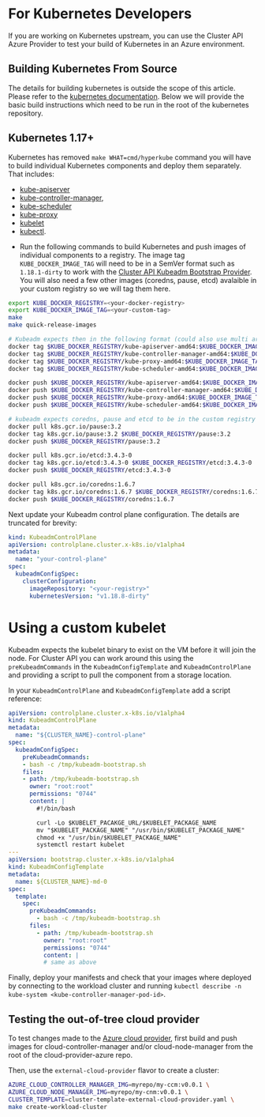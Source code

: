 # For Kubernetes Developers

If you are working on Kubernetes upstream, you can use the Cluster API Azure Provider to test your build of Kubernetes in an Azure environment.

## Building Kubernetes From Source

The details for building kubernetes is outside the scope of this article.  Please refer to the [kubernetes documentation](https://github.com/kubernetes/community/tree/master/contributors/devel).  Below we will provide the basic build instructions which need to be run in the root of the kubernetes repository.

## Kubernetes 1.17+

Kubernetes has removed `make WHAT=cmd/hyperkube` command you will have to build individual Kubernetes components and deploy them separately. That includes:

- [kube-apiserver](https://kubernetes.io/docs/reference/command-line-tools-reference/kube-apiserver/)
- [kube-controller-manager](https://kubernetes.io/docs/reference/command-line-tools-reference/kube-controller-manager/),
- [kube-scheduler](https://kubernetes.io/docs/reference/command-line-tools-reference/kube-scheduler/)
- [kube-proxy](https://kubernetes.io/docs/reference/command-line-tools-reference/kube-proxy/)
- [kubelet](https://kubernetes.io/docs/reference/command-line-tools-reference/kubelet/)
- [kubectl](https://kubernetes.io/docs/reference/kubectl/overview/).

* Run the following commands to build Kubernetes and push images of individual components to a registry.  The image tag `KUBE_DOCKER_IMAGE_TAG` will need to be in a SemVer format such as `1.18.1-dirty` to work with the [Cluster API Kubeadm Bootstrap Provider](https://github.com/kubernetes-sigs/cluster-api/tree/master/bootstrap/kubeadm).  You will also need a few other images (coredns, pause, etcd) avalaible in your custom registry so we will tag them here.

```bash
export KUBE_DOCKER_REGISTRY=<your-docker-registry>
export KUBE_DOCKER_IMAGE_TAG=<your-custom-tag>
make
make quick-release-images

# Kubeadm expects then in the following format (could also use multi arch manifest if needed)
docker tag $KUBE_DOCKER_REGISTRY/kube-apiserver-amd64:$KUBE_DOCKER_IMAGE_TAG $KUBE_DOCKER_REGISTRY/kube-apiserver:$KUBE_DOCKER_IMAGE_TAG
docker tag $KUBE_DOCKER_REGISTRY/kube-controller-manager-amd64:$KUBE_DOCKER_IMAGE_TAG $KUBE_DOCKER_REGISTRY/kube-controller-manager:$KUBE_DOCKER_IMAGE_TAG
docker tag $KUBE_DOCKER_REGISTRY/kube-proxy-amd64:$KUBE_DOCKER_IMAGE_TAG $KUBE_DOCKER_REGISTRY/kube-proxy:$KUBE_DOCKER_IMAGE_TAG
docker tag $KUBE_DOCKER_REGISTRY/kube-scheduler-amd64:$KUBE_DOCKER_IMAGE_TAG $KUBE_DOCKER_REGISTRY/kube-scheduler:$KUBE_DOCKER_IMAGE_TAG

docker push $KUBE_DOCKER_REGISTRY/kube-apiserver-amd64:$KUBE_DOCKER_IMAGE_TAG
docker push $KUBE_DOCKER_REGISTRY/kube-controller-manager-amd64:$KUBE_DOCKER_IMAGE_TAG
docker push $KUBE_DOCKER_REGISTRY/kube-proxy-amd64:$KUBE_DOCKER_IMAGE_TAG
docker push $KUBE_DOCKER_REGISTRY/kube-scheduler-amd64:$KUBE_DOCKER_IMAGE_TAG

# kubeadm expects coredns, pause and etcd to be in the custom registry
docker pull k8s.gcr.io/pause:3.2
docker tag k8s.gcr.io/pause:3.2 $KUBE_DOCKER_REGISTRY/pause:3.2
docker push $KUBE_DOCKER_REGISTRY/pause:3.2

docker pull k8s.gcr.io/etcd:3.4.3-0
docker tag k8s.gcr.io/etcd:3.4.3-0 $KUBE_DOCKER_REGISTRY/etcd:3.4.3-0
docker push $KUBE_DOCKER_REGISTRY/etcd:3.4.3-0

docker pull k8s.gcr.io/coredns:1.6.7
docker tag k8s.gcr.io/coredns:1.6.7 $KUBE_DOCKER_REGISTRY/coredns:1.6.7
docker push $KUBE_DOCKER_REGISTRY/coredns:1.6.7
```

Next update your Kubeadm control plane configuration.  The details are truncated for brevity:

```yaml
kind: KubeadmControlPlane
apiVersion: controlplane.cluster.x-k8s.io/v1alpha4
metadata:
  name: "your-control-plane"
spec:
  kubeadmConfigSpec:
    clusterConfiguration:
      imageRepository: "<your-registry>"
      kubernetesVersion: "v1.18.8-dirty"
```

# Using a custom kubelet

Kubeadm expects the kubelet binary to exist on the VM before it will join the node. For Cluster API you can work around this using the `preKubeadmCommands` in the `KubeadmConfigTemplate` and `KubeadmControlPlane` and providing a script to pull the component from a storage location.

In your `KubeadmControlPlane` and `KubeadmConfigTemplate` add a script reference:

```yaml
apiVersion: controlplane.cluster.x-k8s.io/v1alpha4
kind: KubeadmControlPlane
metadata:
  name: "${CLUSTER_NAME}-control-plane"
spec:
  kubeadmConfigSpec:
    preKubeadmCommands:
    - bash -c /tmp/kubeadm-bootstrap.sh
    files:
    - path: /tmp/kubeadm-bootstrap.sh
      owner: "root:root"
      permissions: "0744"
      content: |
        #!/bin/bash

        curl -Lo $KUBELET_PACAKGE_URL/$KUBELET_PACKAGE_NAME
        mv "$KUBELET_PACKAGE_NAME" "/usr/bin/$KUBELET_PACKAGE_NAME"
        chmod +x "/usr/bin/$KUBELET_PACKAGE_NAME"
        systemctl restart kubelet
---
apiVersion: bootstrap.cluster.x-k8s.io/v1alpha4
kind: KubeadmConfigTemplate
metadata:
  name: ${CLUSTER_NAME}-md-0
spec:
  template:
    spec:
      preKubeadmCommands:
        - bash -c /tmp/kubeadm-bootstrap.sh
      files:
        - path: /tmp/kubeadm-bootstrap.sh
          owner: "root:root"
          permissions: "0744"
          content: |
          # same as above
```


Finally, deploy your manifests and check that your images where deployed by connecting to the workload cluster and running `kubectl describe -n kube-system <kube-controller-manager-pod-id>`.

## Testing the out-of-tree cloud provider

To test changes made to the [Azure cloud provider](https://github.com/kubernetes-sigs/cloud-provider-azure), first build and push images for cloud-controller-manager and/or cloud-node-manager from the root of the cloud-provider-azure repo.

Then, use the `external-cloud-provider` flavor to create a cluster:

```bash
AZURE_CLOUD_CONTROLLER_MANAGER_IMG=myrepo/my-ccm:v0.0.1 \
AZURE_CLOUD_NODE_MANAGER_IMG=myrepo/my-cnm:v0.0.1 \
CLUSTER_TEMPLATE=cluster-template-external-cloud-provider.yaml \
make create-workload-cluster
```
